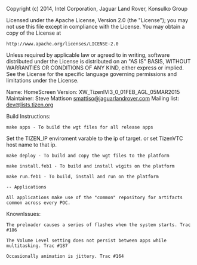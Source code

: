 Copyright (c) 2014, Intel Corporation, Jaguar Land Rover, Konsulko Group

Licensed under the Apache License, Version 2.0 (the "License");
you may not use this file except in compliance with the License.
You may obtain a copy of the License at

    http://www.apache.org/licenses/LICENSE-2.0

Unless required by applicable law or agreed to in writing, software
distributed under the License is distributed on an "AS IS" BASIS,
WITHOUT WARRANTIES OR CONDITIONS OF ANY KIND, either express or implied.
See the License for the specific language governing permissions and
limitations under the License.

Name: HomeScreen
Version: XW_TizenIVI3_0_01FEB_AGL_05MAR2015
Maintainer: Steve Mattison <smattiso@jaguarlandrover.com>
Mailing list: dev@lists.tizen.org


Build Instructions: 

	make apps - To build the wgt files for all release apps

Set the TIZEN_IP enviroment varable to the ip of target. or set TizenVTC host name to that ip.

	make deploy - To build and copy the wgt files to the platform

	make install.feb1 - To build and install wigits on the platform

	make run.feb1 - To build, install and run on the platform

	-- Applications

	All applications make use of the "common" repository for artifacts 
	common across every POC.


KnownIssues:

	The preloader causes a series of flashes when the system starts. Trac #186

	The Volume Level setting does not persist between apps while multitasking. Trac #187

	Occasionally animation is jittery. Trac #164
